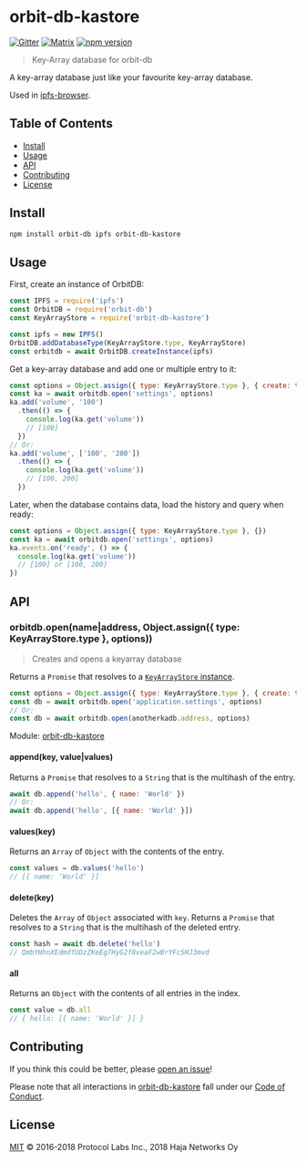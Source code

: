 # orbit-db-kastore

[![Gitter](https://img.shields.io/gitter/room/nwjs/nw.js.svg)](https://gitter.im/orbitdb/Lobby) [![Matrix](https://img.shields.io/badge/matrix-%23orbitdb%3Apermaweb.io-blue.svg)](https://riot.permaweb.io/#/room/#orbitdb:permaweb.io) [![npm version](https://badge.fury.io/js/orbit-db-kastore.svg)](https://badge.fury.io/js/orbit-db-kastore)

> Key-Array database for orbit-db

A key-array database just like your favourite key-array database.

Used in [ipfs-browser](https://github.com/ThalusA/ipfs-browser).

## Table of Contents

- [Install](#install)
- [Usage](#usage)
- [API](#api)
- [Contributing](#contributing)
- [License](#license)

## Install

```bash
npm install orbit-db ipfs orbit-db-kastore
```

## Usage

First, create an instance of OrbitDB:

```javascript
const IPFS = require('ipfs')
const OrbitDB = require('orbit-db')
const KeyArrayStore = require('orbit-db-kastore')

const ipfs = new IPFS()
OrbitDB.addDatabaseType(KeyArrayStore.type, KeyArrayStore)
const orbitdb = await OrbitDB.createInstance(ipfs)
```

Get a key-array database and add one or multiple entry to it:

```javascript
const options = Object.assign({ type: KeyArrayStore.type }, { create: true })
const ka = await orbitdb.open('settings', options)
ka.add('volume', '100')
  .then(() => {
    console.log(ka.get('volume'))
    // [100]
  })
// Or:
ka.add('volume', ['100', '200'])
  .then(() => {
    console.log(ka.get('volume'))
    // [100, 200]
  })
```

Later, when the database contains data, load the history and query when ready:

```javascript
const options = Object.assign({ type: KeyArrayStore.type }, {})
const ka = await orbitdb.open('settings', options)
ka.events.on('ready', () => {
  console.log(ka.get('volume'))
  // [100] or [100, 200]
})
```

## API

### orbitdb.open(name|address, Object.assign({ type: KeyArrayStore.type }, options))

> Creates and opens a keyarray database

Returns a `Promise` that resolves to a [`KeyArrayStore` instance](https://github.com/ThalusA/orbit-db-kastore).

```javascript
const options = Object.assign({ type: KeyArrayStore.type }, { create: true })
const db = await orbitdb.open('application.settings', options)
// Or:
const db = await orbitdb.open(anotherkadb.address, options)
```

Module: [orbit-db-kastore](https://github.com/ThalusA/orbit-db-kastore)

#### append(key, value|values)

Returns a `Promise` that resolves to a `String` that is the multihash of the entry.

  ```javascript
  await db.append('hello', { name: 'World' })
  // Or:
  await db.append('hello', [{ name: 'World' }])
  ```

#### values(key)

Returns an `Array` of `Object` with the contents of the entry.

  ```javascript
  const values = db.values('hello')
  // [{ name: 'World' }]
  ```

#### delete(key)

Deletes the `Array` of `Object` associated with `key`. Returns a `Promise` that resolves to a `String` that is the multihash of the deleted entry.

  ```javascript
  const hash = await db.delete('hello')
  // QmbYHhnXEdmdfUDzZKeEg7HyG2f8veaF2wBrYFcSHJ3mvd
  ```

#### all

Returns an `Object` with the contents of all entries in the index.

  ```javascript
  const value = db.all
  // { hello: [{ name: 'World' }] }
  ```

## Contributing

If you think this could be better, please [open an issue](https://github.com/ThalusA/orbit-db-kastore/issues/new)!

Please note that all interactions in [orbit-db-kastore](https://github.com/ThalusA/orbit-db-kastore) fall under our [Code of Conduct](CODE_OF_CONDUCT.md).

## License

[MIT](LICENSE) ©️ 2016-2018 Protocol Labs Inc., 2018 Haja Networks Oy
